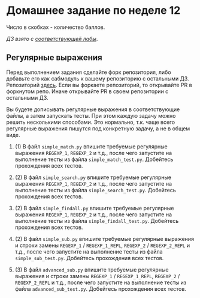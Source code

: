 # Домашнее задание по неделе 12
Число в скобках - количество баллов.

_ДЗ взято с [соответствующей лабы](http://cs.mipt.ru/advanced_python/lessons/lab12.html)_.

## Регулярные выражения
Перед выполнением задания сделайте форк репозитория, либо добавьте его как сабмодуль к вашему репозиторию с остальными ДЗ.
Репозиторий [здесь](https://github.com/mipt-cs/regexp).
Если вы форкаете репозиторий, то открывайте PR в форкнутом репо.
Иначе открывайте PR в своем репозитории с остальными ДЗ.

Вы будете дописывать регулярные выражения в соответствующие файлы, а затем запускать тесты.
При этом каждую задачу можно решить несколькими способами.
Это нормально, т.к. чаще всего регулярные выражения пишутся под конкретную задачу, а не в общем виде.

1. (1) В файл `simple_match.py` впишите требуемые регулярные выражения `REGEXP_1`, `REGEXP_2` и т.д., после чего запустите на выполнение тесты из файла `simple_match_test.py`.
Добейтесь прохождения всех тестов.

2. (2) В файл `simple_search.py` впишите требуемые регулярные выражения `REGEXP_1`, `REGEXP_2` и т.д., после чего запустите на выполнение тесты из файла `simple_search_test.py`.
Добейтесь прохождения всех тестов.

3. (2) В файл `simple_findall.py` впишите требуемые регулярные выражения `REGEXP_1`, `REGEXP_2` и т.д., после чего запустите на выполнение тесты из файла `simple_findall_test.py`.
Добейтесь прохождения всех тестов.

4. (2) В файл `simple_sub.py` впишите требуемые регулярные выражения и строки замены `REGEXP_1` / `REGEXP_1_REPL`, `REGEXP_2` / `REGEXP_2_REPL` и т.д., после чего запустите на выполнение тесты из файла `simple_sub_test.py`.
Добейтесь прохождения всех тестов.

5. (3) В файл `advanced_sub.py` впишите требуемые регулярные выражения и строки замены `REGEXP_1` / `REGEXP_1_REPL`, `REGEXP_2` / `REGEXP_2_REPL` и т.д., после чего запустите на выполнение тесты из файла `advanced_sub_test.py`.
Добейтесь прохождения всех тестов.
